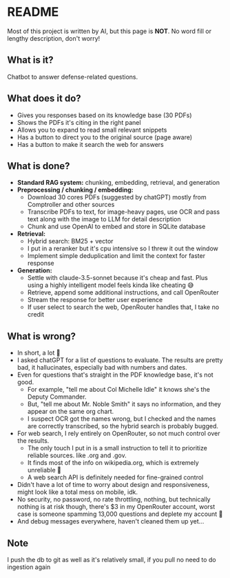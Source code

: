# README

Most of this project is written by AI, but this page is **NOT**. No word fill or lengthy description, don't worry!

## What is it?

Chatbot to answer defense-related questions.

## What does it do?

- Gives you responses based on its knowledge base (30 PDFs)
- Shows the PDFs it's citing in the right panel
- Allows you to expand to read small relevant snippets
- Has a button to direct you to the original source (page aware)
- Has a button to make it search the web for answers

## What is done?

- **Standard RAG system:** chunking, embedding, retrieval, and generation
- **Preprocessing / chunking / embedding:**
  - Download 30 cores PDFs (suggested by chatGPT) mostly from Comptroller and other sources
  - Transcribe PDFs to text, for image-heavy pages, use OCR and pass text along with the image to LLM for detail description
  - Chunk and use OpenAI to embed and store in SQLite database
- **Retrieval:**
  - Hybrid search: BM25 + vector
  - I put in a reranker but it's cpu intensive so I threw it out the window
  - Implement simple deduplication and limit the context for faster response
- **Generation:**
  - Settle with claude-3.5-sonnet because it's cheap and fast. Plus using a highly intelligent model feels kinda like cheating 😅
  - Retrieve, append some additional instructions, and call OpenRouter
  - Stream the response for better user experience
  - If user select to search the web, OpenRouter handles that, I take no credit

## What is wrong?

- In short, a lot 🥲
- I asked chatGPT for a list of questions to evaluate. The results are pretty bad, it hallucinates, especially bad with numbers and dates.
- Even for questions that's straight in the PDF knowledge base, it's not good.
  - For example, "tell me about Col Michelle Idle" it knows she's the Deputy Commander.
  - But, "tell me about Mr. Noble Smith" it says no information, and they appear on the same org chart.
  - I suspect OCR got the names wrong, but I checked and the names are correctly transcribed, so the hybrid search is probably bugged.
- For web search, I rely entirely on OpenRouter, so not much control over the results.
  - The only touch I put in is a small instruction to tell it to prioritize reliable sources. like .org and .gov.
  - It finds most of the info on wikipedia.org, which is extremely unreliable 🥲
  - A web search API is definitely needed for fine-grained control
- Didn't have a lot of time to worry about design and responsiveness, might look like a total mess on mobile, idk.
- No security, no password, no rate throttling, nothing, but technically nothing is at risk though, there's $3 in my OpenRouter account, worst case is someone spamming 13,000 questions and deplete my account 🤣
- And debug messages everywhere, haven't cleaned them up yet...

## Note

I push the db to git as well as it's relatively small, if you pull no need to do ingestion again